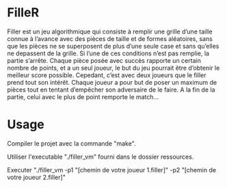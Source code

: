 # FilleR

Filler est un jeu algorithmique qui consiste à remplir une grille d’une taille connue
à l’avance avec des pièces de taille et de formes aléatoires, sans que les pièces ne se superposent
de plus d’une seule case et sans qu’elles ne depassent de la grille. Si l’une de
ces conditions n’est pas remplie, la partie s’arrête.
Chaque pièce posée avec succès rapporte un certain nombre de points, et a un seul
joueur, le but du jeu pourrait être d’obtenir le meilleur score possible. Cepedant, c’est
avec deux joueurs que le filler prend tout son intérêt. Chaque joueur a pour but de poser
un maximum de pièces tout en tentant d’empêcher son adversaire de le faire. A la fin de
la partie, celui avec le plus de point remporte le match...

# Usage

Compiler le projet avec la commande "make".

Utiliser l'executable "./filler_vm" fourni dans le dossier ressources.

Executer "./filler_vm -p1 "[chemin de votre joueur 1.filler]" -p2 "[chemin de votre joueur 2.filler]"
